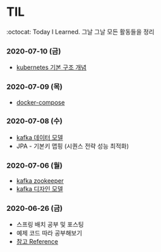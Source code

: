 # TIL
:octocat: Today I Learned. 그날 그날 모든 활동들을 정리

### 2020-07-10 (금)
* [kubernetes 기본 구조 개념](https://ooeunz.tistory.com/118)

### 2020-07-09 (목)
* [docker-compose](https://ooeunz.tistory.com/116)

### 2020-07-08 (수)
* [kafka 데이터 모델](https://ooeunz.tistory.com/115)
* JPA - 기본키 맵핑 (시퀀스 전략 성능 최적화)

### 2020-07-06 (월)
* [kafka zookeeper](https://ooeunz.tistory.com/113)
* [kafka 디자인 모델](https://ooeunz.tistory.com/114)

### 2020-06-26 (금)
* 스프링 배치 공부 및 포스팅
* 예제 코드 따라 공부해보기
* [참고 Reference](https://jojoldu.tistory.com/324?category=902551)

